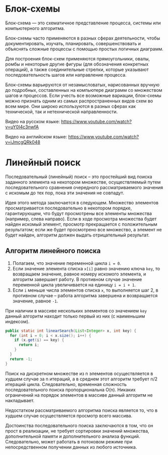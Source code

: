 # Блок-схемы

Блок-схема — это схематичное представление процесса, системы или компьютерного алгоритма.

Блок-схемы часто применяются в разных сферах деятельности, чтобы документировать, изучать, планировать, совершенствовать и объяснять сложные процессы с помощью простых логичных диаграмм.

Для построения блок-схем применяются прямоугольники, овалы, ромбы и некоторые другие фигуры (для обозначения конкретных операций), а также соединительные стрелки, которые указывают последовательность шагов или направление процесса.

Блок-схемы варьируются от незамысловатых, нарисованных вручную до подробных, составленных на компьютере диаграмм со множеством шагов и процессов. Если учесть все возможные вариации, блок-схемы можно признать одним из самых распространенных видов схем во всем мире. Они широко используются в разных сферах как технической, так и нетехнической направленности.

Видео на русском языке: https://www.youtube.com/watch?v=uY0I4c3nwfA

Видео на английском языке: https://www.youtube.com/watch?v=iJmcgQRk048

# Линейный поиск

Последовательный (линейный) поиск – это простейший вид поиска заданного элемента на некотором множестве, осуществляемый путем последовательного сравнения очередного рассматриваемого значения с искомым до тех пор, пока эти значения не совпадут.

Идея этого метода заключается в следующем. Множество элементов просматривается последовательно в некотором порядке, гарантирующем, что будут просмотрены все элементы множества (например, слева направо). Если в ходе просмотра множества будет найден искомый элемент, просмотр прекращается с положительным результатом; если же будет просмотрено все множество, а элемент не будет найден, алгоритм должен выдать отрицательный результат.

## Алгоритм линейного поиска

1. Полагаем, что значение переменной цикла `i = 0`.
2. Если значение элемента списка `x[i]` равно значению ключа `key`, то возвращаем значение, равное номеру искомого элемента, и алгоритм завершает работу. В противном случае значение переменной цикла увеличивается на единицу `i = i + 1`.
3. Если `i` меньше числа элементов списка `x`, то выполняется шаг 2, в противном случае – работа алгоритма завершена и возвращается значение, равное `-1`.

При наличии в массиве нескольких элементов со значением `key` данный алгоритм находит только первый из них (с наименьшим индексом).
```java
public static int linearSearch(List<Integer> x, int key) {
  for (int i = 0; i < x.size(); i++) {
    if (x.get(i) == key) {
      return i;
    }
  }
  return -1;
}
```

Поиск на дискретном множестве из n элементов осуществляется в худшем случае за n итераций, а в среднем этот алгоритм требует n/2 итераций цикла. Следовательно, временная сложность последовательного поиска пропорциональна O(n). Никаких ограничений на порядок элементов в массиве данный алгоритм не накладывает.

Недостатком рассматриваемого алгоритма поиска является то, что в худшем случае осуществляется просмотр всего массива.

Достоинства последовательного поиска заключаются в том, что он прост в реализации, не требует сортировки значений множества, дополнительной памяти и дополнительного анализа функций. Следовательно, может работать в потоковом режиме при непосредственном получении данных из любого источника.
